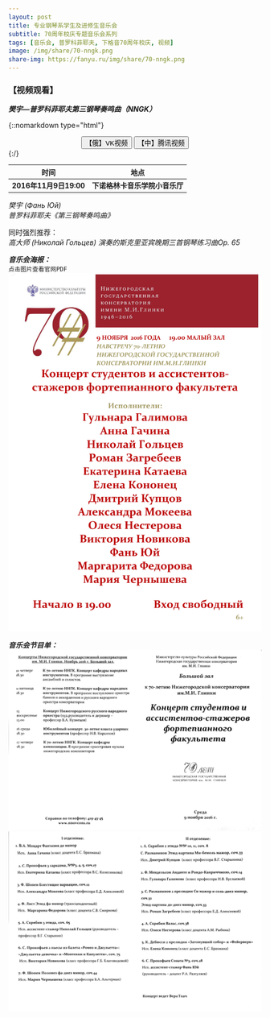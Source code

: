 ```yaml
---
layout: post
title: 专业钢琴系学生及进修生音乐会
subtitle: 70周年校庆专题音乐会系列
tags: [音乐会, 普罗科菲耶夫, 下格音70周年校庆, 视频]
image: /img/share/70-nngk.png
share-img: https://fanyu.ru/img/share/70-nngk.png
---
```


### 【视频观看】 ###
***樊宇—普罗科菲耶夫第三钢琴奏鸣曲（NNGK）***

{::nomarkdown type="html"}
<script src="/js/3.1.1-jquery.min.js" type="text/javascript"></script>
<script type="text/javascript">
$(document).ready(function(){
  $("#vk_button").click(function(){
  $("#vk_vid").toggle(1000);
  });
  $("#qq_button").click(function(){
  $("#qq_vid").toggle(1000);
  });
});
</script>
<center>
<button id="vk_button" class="button" type="button">【俄】VK视频</button>
<button id="qq_button" class="button" type="button">【中】腾讯视频</button>
<iframe id="vk_vid" style="display:none;" src="https://vk.com/video_ext.php?oid=63362171&id=456239017&hash=830d6ca4ab7a9130&hd=4" width="device-width" frameborder="0" allowfullscreen></iframe>
<iframe id="qq_vid" style="display:none;" src="https://v.qq.com/iframe/player.html?vid=y0344pkj4yv&tiny=0&auto=0" width="device-width" frameborder="0" allowfullscreen></iframe>
</center>
{:/}

|时间|地点|
|:---:|:---:|
|**2016年11月9日19:00**|**下诺格林卡音乐学院小音乐厅**|

*樊宇 (Фань Юй)<br>普罗科菲耶夫《第三钢琴奏鸣曲》*

同时强烈推荐：<br>
*高大师 (Николай Гольцев) 演奏的斯克里亚宾晚期三首钢琴练习曲Op. 65*

***音乐会海报：***<br>
`点击图片查看官网PDF`
[![9.11.16_fono.pdf](/img/post/2016.11.09.jpg)](http://nnovcons.ru/images/Afishi/2016Nov/9.11.16_fono.pdf)

***音乐会节目单：***<br>
![programme-1.jpg](/img/post/2016.11.09.programme-1.jpg)
![programme-2.jpg](/img/post/2016.11.09.programme-2.jpg)
